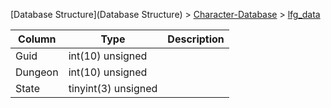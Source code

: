 [Database Structure](Database Structure) > [Character-Database](Character-Database) > [lfg_data](lfg_data)

Column | Type | Description
--- | --- | ---
Guid | int(10) unsigned | 
Dungeon | int(10) unsigned | 
State | tinyint(3) unsigned | 
